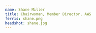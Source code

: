 ```yaml
---
name: Shane Miller
title: Chairwoman, Member Director, AWS
ferris: shane.png
headshot: shane.jpg
---
```

